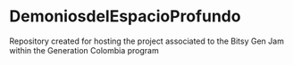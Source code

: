# DemoniosdelEspacioProfundo
Repository created for hosting the project associated to the Bitsy Gen Jam within the Generation Colombia program
